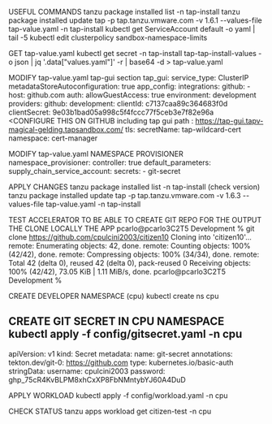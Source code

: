 USEFUL COMMANDS
tanzu package installed list -n tap-install
tanzu package installed update tap -p tap.tanzu.vmware.com -v 1.6.1 --values-file tap-value.yaml -n tap-install
kubectl get ServiceAccount default -o yaml | tail -5
kubectl edit clusterpolicy sandbox-namespace-limits


GET tap-value.yaml
kubectl get secret -n tap-install tap-tap-install-values -o json | jq '.data["values.yaml"]' -r | base64 -d > tap-value.yaml


MODIFY tap-value.yaml tap-gui section
tap_gui:
  service_type: ClusterIP
  metadataStoreAutoconfiguration: true
  app_config:
    integrations: 
      github:
        - host: github.com
    auth:
      allowGuestAccess: true
      environment: development
      providers:
        github:
          development:
            clientId: c7137caa89c364683f0d
            clientSecret: 9e03b1bad05a998c5f4fccc77f5ceb3e7f82e96a   
            <CONFIGURE THIS ON GITHUB including tap gui path : https://tap-gui.tapv-magical-gelding.tapsandbox.com/
  tls:
    secretName: tap-wildcard-cert
    namespace: cert-manager  


MODIFY tap-value.yaml  NAMESPACE PROVISIONER
namespace_provisioner:
  controller: true
  default_parameters:
    supply_chain_service_account:
      secrets:
      - git-secret

APPLY CHANGES
tanzu package installed list -n tap-install (check version)
tanzu package installed update tap -p tap.tanzu.vmware.com -v 1.6.3 --values-file tap-value.yaml -n tap-install


TEST ACCELERATOR TO BE ABLE TO CREATE GIT REPO FOR THE OUTPUT
THE CLONE LOCALLY THE APP
pcarlo@pcarlo3C2T5 Development % git clone https://github.com/cpulcini2003/citizen10
Cloning into 'citizen10'...
remote: Enumerating objects: 42, done.
remote: Counting objects: 100% (42/42), done.
remote: Compressing objects: 100% (34/34), done.
remote: Total 42 (delta 0), reused 42 (delta 0), pack-reused 0
Receiving objects: 100% (42/42), 73.05 KiB | 1.11 MiB/s, done.
pcarlo@pcarlo3C2T5 Development %

CREATE DEVELOPER NAMESPACE (cpu)
kubectl create ns cpu

CREATE GIT SECRET IN CPU NAMESPACE
kubectl apply -f config/gitsecret.yaml -n cpu
---
apiVersion: v1
kind: Secret
metadata:
  name: git-secret
  annotations:
    tekton.dev/git-0: https://github.com
type: kubernetes.io/basic-auth
stringData:
  username: cpulcini2003
  password: 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   <CHANGE IF NEEDED>




APPLY WORKLOAD
kubectl apply -f config/workload.yaml -n cpu


CHECK STATUS
tanzu apps workload get citizen-test -n cpu

